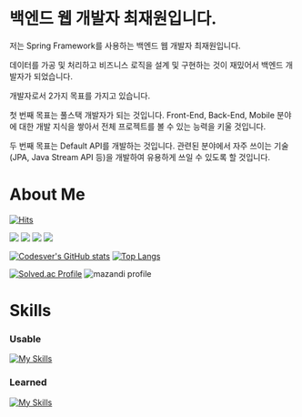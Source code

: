 # 백엔드 웹 개발자 최재원입니다.

저는 Spring Framework를 사용하는 백엔드 웹 개발자 최재원입니다.

데이터를 가공 및 처리하고 비즈니스 로직을 설계 및 구현하는 것이 재밌어서 백엔드 개발자가 되었습니다.

개발자로서 2가지 목표를 가지고 있습니다.

첫 번째 목표는 풀스택 개발자가 되는 것입니다. Front-End, Back-End, Mobile 분야에 대한 개발 지식을 쌓아서 전체 프로젝트를 볼 수 있는 능력을 키울 것입니다.

두 번째 목표는 Default API를 개발하는 것입니다. 관련된 분야에서 자주 쓰이는 기술(JPA, Java Stream API 등)을 개발하여 유용하게 쓰일 수 있도록 할 것입니다.

# About Me

[![Hits](https://hits.seeyoufarm.com/api/count/incr/badge.svg?url=https%3A%2F%2Fgithub.com%2Fcodesver&count_bg=%23000000&title_bg=%23000000&icon=github.svg&icon_color=%23E7E7E7&title=GitHub&edge_flat=false)](https://hits.seeyoufarm.com)

<a href="https://codesver.github.io/"><img src="https://img.shields.io/badge/Codesver-127CEA?style=for-the-badge&logo=ReadMe&logoColor=white"></a> 
<a href="https://codesver.notion.site"><img src="https://img.shields.io/badge/Notion-000000?style=for-the-badge&logo=Notion&logoColor=white"></a> 
<a href="https://velog.io/@codesver"><img src="https://img.shields.io/badge/Velog-20C997?style=for-the-badge&logo=Velog&logoColor=white"></a> 
<a href="mailto:codesver@gmail.com"><img src="https://img.shields.io/badge/Gmail-ea4335?style=for-the-badge&logo=Gmail&logoColor=white"></a>

[![Codesver's GitHub stats](https://github-readme-stats.vercel.app/api?username=codesver&custom_title=Codesver's&nbsp;GitHub&nbsp;Status&bg_color=45,000000,127cea&title_color=fff&text_color=fff)](https://github.com/anuraghazra/github-readme-stats)
[![Top Langs](https://github-readme-stats.vercel.app/api/top-langs/?username=codesver&exclude_repo=codesver.github.io&layout=compact&bg_color=45,000000,127cea&title_color=fff&text_color=fff)](https://github.com/anuraghazra/github-readme-stats)

[![Solved.ac Profile](http://mazassumnida.wtf/api/v2/generate_badge?boj=codesver)](https://solved.ac/codesver/)
![mazandi profile](http://mazandi.herokuapp.com/api?handle=codesver&theme=dark)

# Skills

### Usable
[![My Skills](https://skillicons.dev/icons?i=java,kotlin,spring,androidstudio,mysql,git,github,idea)](https://skillicons.dev)

### Learned
[![My Skills](https://skillicons.dev/icons?i=html,css,javascript,c,cpp,py,nodejs)](https://skillicons.dev)
